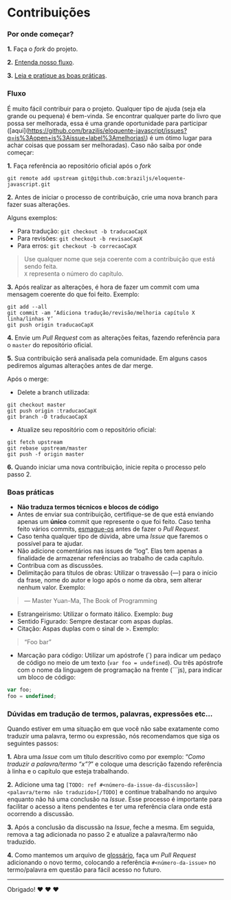 # Contribuições

### Por onde começar?

**1.** Faça o _fork_ do projeto.

**2.** [Entenda nosso fluxo](#fluxo).

**3.** [Leia e pratique as boas práticas](#boas-pr%C3%A1ticas).

### Fluxo

É muito fácil contribuir para o projeto. Qualquer tipo de ajuda \(seja ela grande ou pequena\) é bem-vinda. Se encontrar qualquer parte do livro que possa ser melhorada, essa é uma grande oportunidade para participar \([aqui](https://github.com/braziljs/eloquente-javascript/issues?q=is%3Aopen+is%3Aissue+label%3Amelhorias\) é um ótimo lugar para achar coisas que possam ser melhoradas\). Caso não saiba por onde começar:

**1.** Faça referência ao repositório oficial após o _fork_

```
git remote add upstream git@github.com:braziljs/eloquente-javascript.git
```

**2.** Antes de iniciar o processo de contribuição, crie uma nova branch para fazer suas alterações.

Alguns exemplos:

* Para tradução: `git checkout -b traducaoCapX`
* Para revisões: `git checkout -b revisaoCapX`
* Para erros: `git checkout -b correcaoCapX`

> Use qualquer nome que seja coerente com a contribuição que está sendo feita.  
> `X` representa o número do capítulo.

**3.** Após realizar as alterações, é hora de fazer um commit com uma mensagem coerente do que foi feito. Exemplo:

```
git add --all
git commit -am ‘Adiciona tradução/revisão/melhoria capítulo X linha/linhas Y’
git push origin traducaoCapX
```

**4.** Envie um _Pull Request_ com as alterações feitas, fazendo referência para o `master` do repositório oficial.

**5.** Sua contribuição será analisada pela comunidade. Em alguns casos pediremos algumas alterações antes de dar merge.

Após o merge:

* Delete a branch utilizada:

```
git checkout master
git push origin :traducaoCapX
git branch -D traducaoCapX
```

* Atualize seu repositório com o repositório oficial:

```
git fetch upstream
git rebase upstream/master
git push -f origin master
```

**6.** Quando iniciar uma nova contribuição, inicie repita o processo pelo passo 2.

### Boas práticas

* **Não traduza termos técnicos e blocos de código**
* Antes de enviar sua contribuição, certifique-se de que está enviando apenas um **único** commit que represente o que foi feito. Caso tenha feito vários commits, [esmague-os](http://gitready.com/advanced/2009/02/10/squashing-commits-with-rebase.html) antes de fazer o _Pull Request_.
* Caso tenha qualquer tipo de dúvida, abre uma _Issue_ que faremos o possível para te ajudar.
* Não adicione comentários nas issues de “log”. Elas tem apenas a finalidade de armazenar referências ao trabalho de cada capítulo.
* Contribua com as discussões.
* Delimitação para títulos de obras: Utilizar o travessão \(—\) para o início da frase, nome do autor e logo após o nome da obra, sem alterar nenhum valor. Exemplo:

> — Master Yuan-Ma, The Book of Programming

* Estrangeirismo: Utilizar o formato itálico. Exemplo: _bug_
* Sentido Figurado: Sempre destacar com aspas duplas.
* Citação: Aspas duplas com o sinal de &gt;. Exemplo:

> “Foo bar”

* Marcação para código: Utilizar um apóstrofe \(\`\) para indicar um pedaço de código no meio de um texto \(`var foo = undefined`\). Ou três apóstrofe com o nome da linguagem de programação na frente \(\`\`\`js\), para indicar um bloco de código:

```js
var foo;
foo = undefined;
```

### Dúvidas em tradução de termos, palavras, expressões etc…

Quando estiver em uma situação em que você não sabe exatamente como traduzir uma palavra, termo ou expressão, nós recomendamos que siga os seguintes passos:

**1.** Abra uma _Issue_ com um título descritivo como por exemplo: “_Como traduzir a palavra\/termo “x”?_” e coloque uma descrição fazendo referência à linha e o capítulo que esteja trabalhando.

**2.** Adicione uma tag `[TODO: ref #<número-da-issue-da-discussão>]<palavra/termo não traduzido>[/TODO]` e continue trabalhando no arquivo enquanto não há uma conclusão na _Issue_. Esse processo é importante para facilitar o acesso a itens pendentes e ter uma referência clara onde está ocorrendo a discussão.

**3.** Após a conclusão da discussão na _Issue_, feche a mesma. Em seguida, remova a tag adicionada no passo 2 e atualize a palavra\/termo não traduzido.

**4.** Como mantemos um arquivo de [glossário](/glossario.md), faça um _Pull Request_ adicionando o novo termo, colocando a referência `#<número-da-issue>` no termo\/palavra em questão para fácil acesso no futuro.

---

Obrigado! :heart: :heart: :heart:

